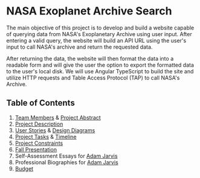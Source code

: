 # NASA Exoplanet Archive Search

The main objective of this project is to develop and build a website capable of querying data from NASA's Exoplanetary Archive using user input. After entering a valid query, the website will build an API URL using the user's input to call NASA's archive and return the requested data. 

After returning the data, the website will then format the data into a readable form and will give the user the option to export the formatted data to the user's local disk. We will use Angular TypeScript to build the site and utilize HTTP requests and Table Access Protocol (TAP) to call NASA's Archive. 

## Table of Contents
1. [Team Members](./essays/project-description.md) & [Project Abstract](./project-description.md#abstract)
2. [Project Description](./project-description.md)
3. [User Stories](./User_Stories.md) & [Design Diagrams](./design-diagrams)
4. [Project Tasks](./Tasklist.md) & [Timeline](./Timeline.md)
5. [Project Constraints](./Project_Constraints.md)
6. [Fall Presentation](./essays/Presentation.ppx)
7. Self-Assessment Essays for [Adam Jarvis](./essays/JarvisIndividualAssessment.docx)
8. Professional Biographies for [Adam Jarvis](./essays/JarvisProfessionalBiography.md)
9. [Budget](./essays/budget.md)
